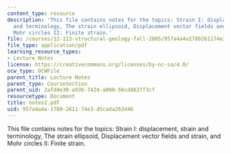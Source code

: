 ```yaml
---
content_type: resource
description: 'This file contains notes for the topics: Strain I: displacement, strain
  and terminology, The strain ellipsoid, Displacement vector fields and strain, and
  Mohr circles II: Finite strain.'
file: /courses/12-113-structural-geology-fall-2005/957a4a4a1780261174e3d5cada263446_notes2.pdf
file_type: application/pdf
learning_resource_types:
- Lecture Notes
license: https://creativecommons.org/licenses/by-nc-sa/4.0/
ocw_type: OCWFile
parent_title: Lecture Notes
parent_type: CourseSection
parent_uid: 2afd4e30-a936-7424-a008-56cdd627f3cf
resourcetype: Document
title: notes2.pdf
uid: 957a4a4a-1780-2611-74e3-d5cada263446
---
```

This file contains notes for the topics: Strain I: displacement, strain and terminology, The strain ellipsoid, Displacement vector fields and strain, and Mohr circles II: Finite strain.
